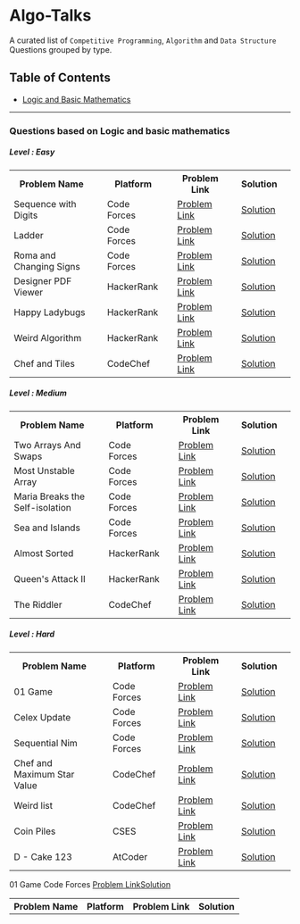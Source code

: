 # Algo-Talks
A curated list of  `Competitive Programming`, `Algorithm` and `Data Structure` Questions grouped by type.

## Table of Contents
<ul>
  <li><a href = '#-questions-based-on-logic-and-basic-mathematics-' >Logic and Basic Mathematics</a></li>
</ul>
<hr>

<section id = 'logic'>
  <h3> Questions based on Logic and basic mathematics </h3>
  
  <h5>Level : Easy</h5>
  <table>
    <tr>
      <th>Problem Name <th>
      <th>Platform <th>
      <th>Problem Link <th>
      <th>Solution <th>
    </tr>
    <tr>
      <td>Sequence with Digits<td>
      <td>Code Forces <td>
      <td><a href = 'https://codeforces.com/contest/1355/problem/A'>Problem Link</a><td>
      <td><a href = '#'>Solution</a><td>
    </tr>
    <tr>
      <td>Ladder<td>
      <td>Code Forces <td>
      <td><a href = 'https://codeforces.com/contest/279/problem/C'>Problem Link</a><td>
      <td><a href = '#'>Solution</a><td>
    </tr>
    <tr>
      <td>Roma and Changing Signs<td>
      <td>Code Forces <td>
      <td><a href = 'https://codeforces.com/contest/262/problem/B'>Problem Link</a><td>
      <td><a href = '#'>Solution</a><td>
    </tr>
    <tr>
      <td>Designer PDF Viewer<td>
      <td>HackerRank <td>
      <td><a href = 'https://www.hackerrank.com/challenges/designer-pdf-viewer/problem'>Problem Link</a><td>
      <td><a href = '#'>Solution</a><td>
    </tr>
    <tr>
      <td>Happy Ladybugs <td>
      <td>HackerRank <td>
      <td><a href = 'https://www.hackerrank.com/challenges/happy-ladybugs/problem'>Problem Link</a><td>
      <td><a href = '#'>Solution</a><td>
    </tr>
    <tr>
      <td>Weird Algorithm <td>
      <td>HackerRank <td>
      <td><a href = 'https://cses.fi/problemset/task/1068'>Problem Link</a><td>
      <td><a href = '#'>Solution</a><td>
    </tr>
    <tr>
      <td>Chef and Tiles<td>
      <td>CodeChef <td>
      <td><a href = 'https://www.codechef.com/ENFE2019/problems/DIETCOKE'>Problem Link</a><td>
      <td><a href = '#'>Solution</a><td>
    </tr>
   </table>
      
   <h5>Level :  Medium </h5>
   <table>
    <tr>
      <th>Problem Name <th>
      <th>Platform <th>
      <th>Problem Link <th>
      <th>Solution <th>
    </tr>
    <tr>
      <td>Two Arrays And Swaps<td>
      <td>Code Forces <td>
      <td><a href = 'https://codeforces.com/contest/1353/problem/B'>Problem Link</a><td>
      <td><a href = '#'>Solution</a><td>
    </tr>
    <tr>
      <td>Most Unstable Array<td>
      <td>Code Forces <td>
      <td><a href = 'https://codeforces.com/contest/1353/problem/A'>Problem Link</a><td>
      <td><a href = '#'>Solution</a><td>
    </tr>
    <tr>
      <td>Maria Breaks the Self-isolation<td>
      <td>Code Forces <td>
      <td><a href = 'https://codeforces.com/contest/1358/problem/B'>Problem Link</a><td>
      <td><a href = '#'>Solution</a><td>
    </tr>
    <tr>
      <td>Sea and Islands<td>
      <td>Code Forces <td>
      <td><a href = 'https://codeforces.com/contest/544/problem/B'>Problem Link</a><td>
      <td><a href = '#'>Solution</a><td>
    </tr>
    <tr>
      <td>Almost Sorted<td>
      <td>HackerRank <td>
      <td><a href = 'https://www.hackerrank.com/challenges/almost-sorted/problem'>Problem Link</a><td>
      <td><a href = '#'>Solution</a><td>
    </tr>
    <tr>
      <td>Queen's Attack II<td>
      <td>HackerRank <td>
      <td><a href = 'https://www.hackerrank.com/challenges/queens-attack-2/problem'>Problem Link</a><td>
      <td><a href = '#'>Solution</a><td>
    </tr>
    <tr>
      <td>The Riddler<td>
      <td>CodeChef <td>
      <td><a href = 'https://www.codechef.com/LOCJUN17/problems/RIDDLE99/'>Problem Link</a><td>
      <td><a href = '#'>Solution</a><td>
    </tr>
    
   </table>
   <h5>Level :  Hard </h5>
   <table>
    <tr>
      <th>Problem Name <th>
      <th>Platform <th>
      <th>Problem Link <th>
      <th>Solution <th>
    </tr>
    <tr>
      <td>01 Game<td>
      <td>Code Forces <td>
      <td><a href = 'https://codeforces.com/problemset/problem/1373/B'>Problem Link</a><td>
      <td><a href = '#'>Solution</a><td>
    </tr>
    <tr>
      <td>Celex Update<td>
      <td>Code Forces <td>
      <td><a href = 'https://codeforces.com/contest/1358/problem/C'>Problem Link</a><td>
      <td><a href = '#'>Solution</a><td>
    </tr>
    <tr>
      <td>Sequential Nim<td>
      <td>Code Forces <td>
      <td><a href = 'https://codeforces.com/problemset/problem/1382/B'>Problem Link</a><td>
      <td><a href = '#'>Solution</a><td>
    </tr>
    <tr>
      <td>Chef and Maximum Star Value<td>
      <td>CodeChef<td>
      <td><a href = 'https://www.codechef.com/OCT19B/problems/MSV/'>Problem Link</a><td>
      <td><a href = '#'>Solution</a><td>
    </tr>
    <tr>
      <td>Weird list<td>
      <td> CodeChef <td>
      <td><a href = 'https://www.codechef.com/problems/WLIST'>Problem Link</a><td>
      <td><a href = '#'>Solution</a><td>
    </tr>
    <tr>
      <td>Coin Piles<td>
      <td>CSES <td>
      <td><a href = 'https://cses.fi/problemset/task/1754'>Problem Link</a><td>
      <td><a href = '#'>Solution</a><td>
    </tr>
    <tr>
      <td>D - Cake 123<td>
      <td>AtCoder <td>
      <td><a href = 'https://atcoder.jp/contests/abc123/tasks/abc123_d'>Problem Link</a><td>
      <td><a href = '#'>Solution</a><td>
    </tr>
   </table>
   <table>
    <tr>
      <th>Problem Name</th> 
      <th>Platform </th>
      <th>Problem Link </th>
      <th>Solution </th>
    </tr>
    <tr>
      01 Game
      Code Forces 
      <a href = 'https://codeforces.com/problemset/problem/1373/B'>Problem Link</a>
      <a href = '#'>Solution</a>
    </tr>
   
   </table>
      
 </section>
